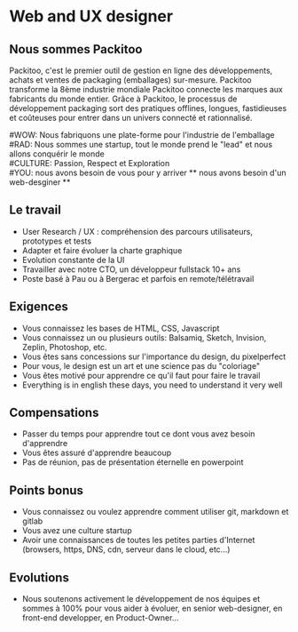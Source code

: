 # Web and UX designer

## Nous sommes Packitoo

Packitoo, c'est le premier outil de gestion en ligne des développements, achats et ventes de packaging (emballages) sur-mesure. Packitoo transforme la 8ème industrie mondiale
Packitoo connecte les marques aux fabricants du monde entier. Grâce à Packitoo, le processus de développement packaging sort des pratiques offlines, longues, fastidieuses et coûteuses pour entrer dans un univers connecté et rationnalisé.

#WOW: Nous fabriquons une plate-forme pour l'industrie de l'emballage <br/>
#RAD: Nous sommes une startup, tout le monde prend le "lead" et nous allons conquérir le monde <br/>
#CULTURE: Passion, Respect et Exploration <br/>
#YOU: nous avons besoin de vous pour y arriver ** nous avons besoin d'un web-desginer ** <br/>

## Le travail

* User Research / UX : compréhension des parcours utilisateurs, prototypes et tests
* Adapter et faire évoluer la charte graphique
* Evolution constante de la UI
* Travailler avec notre CTO, un développeur fullstack 10+ ans
* Poste basé à Pau ou à Bergerac et parfois en remote/télétravail

## Exigences

* Vous connaissez les bases de HTML, CSS, Javascript
* Vous connaissez un ou plusieurs outils: Balsamiq, Sketch, Invision, Zeplin, Photoshop, etc.
* Vous êtes sans concessions sur l'importance du design, du pixelperfect
* Pour vous, le design est un art et une science pas du "coloriage"
* Vous êtes motivé pour apprendre ce qu'il faut pour faire le travail
* Everything is in english these days, you need to understand it very well

## Compensations

* Passer du temps pour apprendre tout ce dont vous avez besoin d'apprendre
* Vous êtes assuré d'apprendre beaucoup
* Pas de réunion, pas de présentation éternelle en powerpoint

## Points bonus

* Vous connaissez ou voulez apprendre comment utiliser git, markdown et gitlab
* Vous avez une culture startup
* Avoir une connaissances de toutes les petites parties d'Internet (browsers, https, DNS, cdn, serveur dans le cloud, etc...)

## Evolutions

* Nous soutenons activement le développement de nos équipes et sommes à 100% pour vous aider à évoluer, en senior web-designer, en front-end developper, en Product-Owner...
